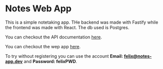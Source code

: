 # Notes Web App

This is a simple notetaking app. THe backend was made with Fastify while the frontend was made with React. The db used is Postgres.

You can checkout the API documentation [here](https://notes-web-app-backend-production.up.railway.app/docs).

You can checkout the wep app [here](https://notes-web-app-frontend-production-5116.up.railway.app).

To try without registering you can use the account **Email: felix@notes-app.dev** and **Password: felixPWD**.
